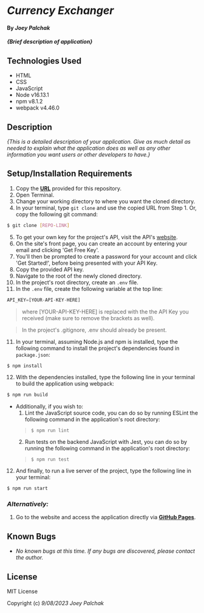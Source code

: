 # _Currency Exchanger_

#### By _**Joey Palchak**_

#### _{Brief description of application}_

## Technologies Used

* HTML
* CSS
* JavaScript
* Node v16.13.1
* npm v8.1.2
* webpack v4.46.0

## Description

_{This is a detailed description of your application. Give as much detail as needed to explain what the application does as well as any other information you want users or other developers to have.}_

## Setup/Installation Requirements

1. Copy the **[URL](#link)** provided for this repository.
2. Open Terminal.
3. Change your working directory to where you want the cloned directory.
4. In your terminal, type `git clone` and use the copied URL from Step 1. Or, copy the following git command:

```bash
$ git clone [REPO-LINK]
```

5. To get your own key for the project's API, visit the API's [website](#link).
6. On the site's front page, you can create an account by entering your email and clicking 'Get Free Key'.
7. You'll then be prompted to create a password for your account and click 'Get Started!', before being presented with your API Key.
8. Copy the provided API key.
9. Navigate to the root of the newly cloned directory.
10. In the project's root directory, create an `.env` file.
11. In the `.env` file, create the following variable at the top line:

```javascript
API_KEY=[YOUR-API-KEY-HERE]
```
> where [YOUR-API-KEY-HERE] is replaced with the the API Key you received (make sure to remove the brackets as well).

> In the project's .gitignore, .env should already be present.


11.  In your terminal, assuming Node.js and npm is installed, type the following command to install the project's dependencies found in `package.json`:

```bash
$ npm install
```

12. With the dependencies installed, type the following line in your terminal to build the application using webpack:

```bash
$ npm run build
```

* Additionally, if you wish to:
    1. Lint the JavaScript source code, you can do so by running ESLint the following command in the   application's root directory: 
    > `$ npm run lint`
    2. Run tests on the backend JavaScript with Jest, you can do so by running the following command in the application's root directory: 
    > `$ npm run test`

12. And finally, to run a live server of the project, type the following line in your terminal:

```bash
$ npm run start
```

### _Alternatively:_

1. Go to the website and access the application directly via **[GitHub Pages](#link)**.

## Known Bugs

* _No known bugs at this time. If any bugs are discovered, please contact the author._

## License

MIT License

Copyright (c) _9/08/2023_ _Joey Palchak_
